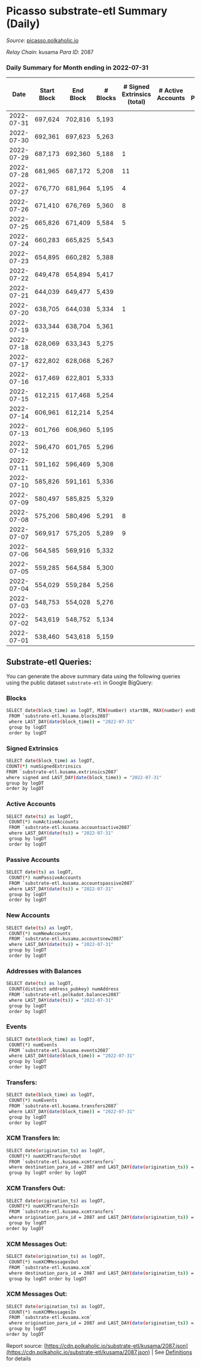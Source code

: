 # Picasso substrate-etl Summary (Daily)

_Source_: [picasso.polkaholic.io](https://picasso.polkaholic.io)

*Relay Chain*: kusama
*Para ID*: 2087



### Daily Summary for Month ending in 2022-07-31


| Date | Start Block | End Block | # Blocks | # Signed Extrinsics (total) | # Active Accounts | # Passive | # New | # Addresses with Balances | # Events | # Transfers | # XCM Transfers In | # XCM Transfers Out | # XCM In | # XCM Out | Issues | 
| ---- | ----------- | --------- | -------- | --------------------------- | ----------------- | --------- | ----- | ------------------------- | -------- | ----------- | ------------------ | ------------------- | -------- | --------- | ------ |
| 2022-07-31 | 697,624 | 702,816 | 5,193 |  |  |  |  | 18 | 10,389 |   |   |   |  |  |  |
| 2022-07-30 | 692,361 | 697,623 | 5,263 |  |  |  |  | 18 | 10,529 |   |   |   |  |  |  |
| 2022-07-29 | 687,173 | 692,360 | 5,188 | 1 |  |  |  | 18 | 10,452 | 37  | 6  |   |  |  |  |
| 2022-07-28 | 681,965 | 687,172 | 5,208 | 11 |  |  |  | 18 | 10,559 | 83  |   |   |  |  |  |
| 2022-07-27 | 676,770 | 681,964 | 5,195 | 4 |  |  |  | 17 | 10,540 | 117  |   |   |  |  |  |
| 2022-07-26 | 671,410 | 676,769 | 5,360 | 8 |  |  |  | 17 | 10,921 | 152  |   |   |  |  |  |
| 2022-07-25 | 665,826 | 671,409 | 5,584 | 5 |  |  |  | 17 | 11,334 | 126  |   |   |  |  |  |
| 2022-07-24 | 660,283 | 665,825 | 5,543 |  |  |  |  | 17 | 11,089 |   |   |   |  |  |  |
| 2022-07-23 | 654,895 | 660,282 | 5,388 |  |  |  |  | 17 | 10,782 |   |   |   |  |  |  |
| 2022-07-22 | 649,478 | 654,894 | 5,417 |  |  |  |  | 17 | 10,837 |   |   |   |  |  |  |
| 2022-07-21 | 644,039 | 649,477 | 5,439 |  |  |  |  | 17 | 10,881 |   |   |   |  |  |  |
| 2022-07-20 | 638,705 | 644,038 | 5,334 | 1 |  |  |  | 17 | 10,677 |   |   |   |  |  |  |
| 2022-07-19 | 633,344 | 638,704 | 5,361 |  |  |  |  | 17 | 10,725 |   |   |   |  |  |  |
| 2022-07-18 | 628,069 | 633,343 | 5,275 |  |  |  |  | 17 | 10,553 |   |   |   |  |  |  |
| 2022-07-17 | 622,802 | 628,068 | 5,267 |  |  |  |  | 17 | 10,536 |   |   |   |  |  |  |
| 2022-07-16 | 617,469 | 622,801 | 5,333 |  |  |  |  | 17 | 10,669 |   |   |   |  |  |  |
| 2022-07-15 | 612,215 | 617,468 | 5,254 |  |  |  |  | 17 | 10,511 |   |   |   |  |  |  |
| 2022-07-14 | 606,961 | 612,214 | 5,254 |  |  |  |  | 17 | 10,511 |   |   |   |  |  |  |
| 2022-07-13 | 601,766 | 606,960 | 5,195 |  |  |  |  | 17 | 10,396 |   |   |   |  |  |  |
| 2022-07-12 | 596,470 | 601,765 | 5,296 |  |  |  |  | 17 | 10,595 |   |   |   |  |  |  |
| 2022-07-11 | 591,162 | 596,469 | 5,308 |  |  |  |  | 17 | 10,619 |   |   |   |  |  |  |
| 2022-07-10 | 585,826 | 591,161 | 5,336 |  |  |  |  | 17 | 10,675 |   |   |   |  |  |  |
| 2022-07-09 | 580,497 | 585,825 | 5,329 |  |  |  |  | 17 | 10,661 |   |   |   |  |  |  |
| 2022-07-08 | 575,206 | 580,496 | 5,291 | 8 |  |  |  | 17 | 10,705 | 74  |   |   |  |  |  |
| 2022-07-07 | 569,917 | 575,205 | 5,289 | 9 |  |  |  | 14 | 10,638 |   |   |   |  |  |  |
| 2022-07-06 | 564,585 | 569,916 | 5,332 |  |  |  |  | 8 | 10,667 |   |   |   |  |  |  |
| 2022-07-05 | 559,285 | 564,584 | 5,300 |  |  |  |  | 8 | 10,603 |   |   |   |  |  |  |
| 2022-07-04 | 554,029 | 559,284 | 5,256 |  |  |  |  | 8 | 10,518 |   |   |   |  |  |  |
| 2022-07-03 | 548,753 | 554,028 | 5,276 |  |  |  |  | 8 | 10,555 |   |   |   |  |  |  |
| 2022-07-02 | 543,619 | 548,752 | 5,134 |  |  |  |  | 8 | 10,270 |   |   |   |  |  |  |
| 2022-07-01 | 538,460 | 543,618 | 5,159 |  |  |  |  | 8 | 10,321 |   |   |   |  |  |  |

## Substrate-etl Queries:
You can generate the above summary data using the following queries using the public dataset `substrate-etl` in Google BigQuery:

### Blocks
```bash
SELECT date(block_time) as logDT, MIN(number) startBN, MAX(number) endBN, COUNT(*) numBlocks 
 FROM `substrate-etl.kusama.blocks2087`  
 where LAST_DAY(date(block_time)) = "2022-07-31" 
 group by logDT 
 order by logDT
```

### Signed Extrinsics
```bash
SELECT date(block_time) as logDT, 
COUNT(*) numSignedExtrinsics 
FROM `substrate-etl.kusama.extrinsics2087`  
where signed and LAST_DAY(date(block_time)) = "2022-07-31" 
group by logDT 
order by logDT
```

### Active Accounts
```bash
SELECT date(ts) as logDT, 
 COUNT(*) numActiveAccounts 
 FROM `substrate-etl.kusama.accountsactive2087` 
 where LAST_DAY(date(ts)) = "2022-07-31" 
 group by logDT 
 order by logDT
```

### Passive Accounts
```bash
SELECT date(ts) as logDT, 
 COUNT(*) numPassiveAccounts 
 FROM `substrate-etl.kusama.accountspassive2087` 
 where LAST_DAY(date(ts)) = "2022-07-31" 
 group by logDT 
 order by logDT
```

### New Accounts
```bash
SELECT date(ts) as logDT, 
 COUNT(*) numNewAccounts 
 FROM `substrate-etl.kusama.accountsnew2087` 
 where LAST_DAY(date(ts)) = "2022-07-31" 
 group by logDT
 order by logDT
```

### Addresses with Balances
```bash
SELECT date(ts) as logDT,
 COUNT(distinct address_pubkey) numAddress 
 FROM `substrate-etl.polkadot.balances2087` 
 where LAST_DAY(date(ts)) = "2022-07-31" 
 group by logDT 
 order by logDT
```

### Events
```bash
SELECT date(block_time) as logDT, 
 COUNT(*) numEvents 
 FROM `substrate-etl.kusama.events2087` 
 where LAST_DAY(date(block_time)) = "2022-07-31" 
 group by logDT 
 order by logDT
```

### Transfers:
```bash
SELECT date(block_time) as logDT, 
 COUNT(*) numEvents 
 FROM `substrate-etl.kusama.transfers2087` 
 where LAST_DAY(date(block_time)) = "2022-07-31" 
 group by logDT 
 order by logDT
```

### XCM Transfers In:
```bash
SELECT date(origination_ts) as logDT, 
 COUNT(*) numXCMTransfersOut 
 FROM `substrate-etl.kusama.xcmtransfers` 
 where destination_para_id = 2087 and LAST_DAY(date(origination_ts)) = "2022-07-31" 
 group by logDT order by logDT
```

### XCM Transfers Out:
```bash
SELECT date(origination_ts) as logDT, 
 COUNT(*) numXCMTransfersIn 
 FROM `substrate-etl.kusama.xcmtransfers` 
 where origination_para_id = 2087 and LAST_DAY(date(origination_ts)) = "2022-07-31" 
 group by logDT 
order by logDT
```

### XCM Messages Out:
```bash
SELECT date(origination_ts) as logDT, 
 COUNT(*) numXCMMessagesOut 
 FROM `substrate-etl.kusama.xcm` 
 where destination_para_id = 2087 and LAST_DAY(date(origination_ts)) = "2022-07-31" 
 group by logDT order by logDT
```

### XCM Messages Out:
```bash
SELECT date(origination_ts) as logDT, 
 COUNT(*) numXCMMessagesIn 
 FROM `substrate-etl.kusama.xcm` 
 where origination_para_id = 2087 and LAST_DAY(date(origination_ts)) = "2022-07-31" 
 group by logDT 
order by logDT
```


Report source: [https://cdn.polkaholic.io/substrate-etl/kusama/2087.json](https://cdn.polkaholic.io/substrate-etl/kusama/2087.json) | See [Definitions](/DEFINITIONS.md) for details
